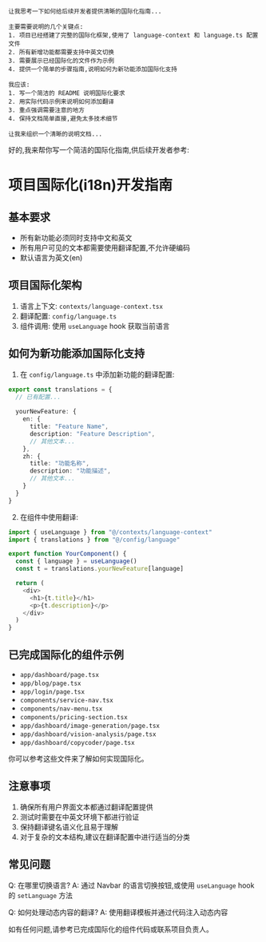 ```thinking
让我思考一下如何给后续开发者提供清晰的国际化指南...

主要需要说明的几个关键点:
1. 项目已经搭建了完整的国际化框架,使用了 language-context 和 language.ts 配置文件
2. 所有新增功能都需要支持中英文切换
3. 需要展示已经国际化的文件作为示例
4. 提供一个简单的步骤指南,说明如何为新功能添加国际化支持

我应该:
1. 写一个简洁的 README 说明国际化要求
2. 用实际代码示例来说明如何添加翻译
3. 重点强调需要注意的地方
4. 保持文档简单直接,避免太多技术细节

让我来组织一个清晰的说明文档...
```

好的,我来帮你写一个简洁的国际化指南,供后续开发者参考:

# 项目国际化(i18n)开发指南

## 基本要求
- 所有新功能必须同时支持中文和英文
- 所有用户可见的文本都需要使用翻译配置,不允许硬编码
- 默认语言为英文(en)

## 项目国际化架构
1. 语言上下文: `contexts/language-context.tsx`
2. 翻译配置: `config/language.ts` 
3. 组件调用: 使用 `useLanguage` hook 获取当前语言

## 如何为新功能添加国际化支持

1. 在 `config/language.ts` 中添加新功能的翻译配置:
```typescript
export const translations = {
  // 已有配置...
  
  yourNewFeature: {
    en: {
      title: "Feature Name",
      description: "Feature Description",
      // 其他文本...
    },
    zh: {
      title: "功能名称",
      description: "功能描述",
      // 其他文本...
    }
  }
}
```

2. 在组件中使用翻译:
```typescript
import { useLanguage } from "@/contexts/language-context"
import { translations } from "@/config/language"

export function YourComponent() {
  const { language } = useLanguage()
  const t = translations.yourNewFeature[language]

  return (
    <div>
      <h1>{t.title}</h1>
      <p>{t.description}</p>
    </div>
  )
}
```

## 已完成国际化的组件示例
- `app/dashboard/page.tsx`
- `app/blog/page.tsx` 
- `app/login/page.tsx`
- `components/service-nav.tsx`
- `components/nav-menu.tsx`
- `components/pricing-section.tsx`
- `app/dashboard/image-generation/page.tsx`
- `app/dashboard/vision-analysis/page.tsx`
- `app/dashboard/copycoder/page.tsx`

你可以参考这些文件来了解如何实现国际化。

## 注意事项
1. 确保所有用户界面文本都通过翻译配置提供
2. 测试时需要在中英文环境下都进行验证
3. 保持翻译键名语义化且易于理解
4. 对于复杂的文本结构,建议在翻译配置中进行适当的分类

## 常见问题
Q: 在哪里切换语言?
A: 通过 Navbar 的语言切换按钮,或使用 `useLanguage` hook 的 `setLanguage` 方法

Q: 如何处理动态内容的翻译?
A: 使用翻译模板并通过代码注入动态内容

如有任何问题,请参考已完成国际化的组件代码或联系项目负责人。
